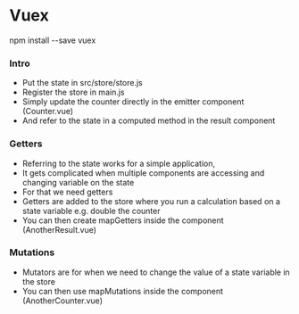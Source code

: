 # Vuex
npm install --save vuex

### Intro
* Put the state in src/store/store.js
* Register the store in main.js
* Simply update the counter directly in the emitter component (Counter.vue)
* And refer to the state in a computed method in the result component 

### Getters
* Referring to the state works for a simple application, 
* It gets complicated when multiple components are accessing and changing variable on the state
* For that we need getters
* Getters are added to the store where you run a calculation based on a state variable e.g. double the counter
* You can then create mapGetters inside the component (AnotherResult.vue)

### Mutations
* Mutators are for when we need to change the value of a state variable in the store
* You can then use mapMutations inside the component (AnotherCounter.vue)